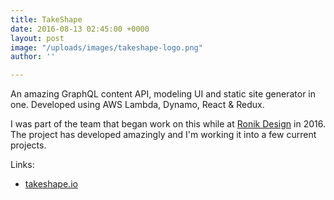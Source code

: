 ```yaml
---
title: TakeShape
date: 2016-08-13 02:45:00 +0000
layout: post
image: "/uploads/images/takeshape-logo.png"
author: ''

---
```

An amazing GraphQL content API, modeling UI and static site generator in one. Developed using AWS Lambda, Dynamo, React & Redux.

I was part of the team that began work on this while at [Ronik Design](http://www.ronikdesign.com) in 2016. The project has developed amazingly and I'm working it into a few current projects.

Links:

* [takeshape.io](https://www.takeshape.io)
